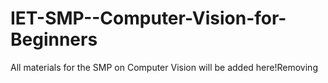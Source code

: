 # IET-SMP--Computer-Vision-for-Beginners
All materials for the SMP on Computer Vision will be added here!Removing